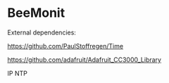 # BeeMonit

External dependencies:

https://github.com/PaulStoffregen/Time

https://github.com/adafruit/Adafruit_CC3000_Library


IP NTP
